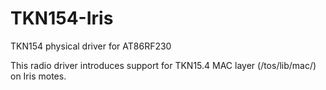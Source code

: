 # TKN154-Iris
TKN154 physical driver for AT86RF230

This radio driver introduces support for TKN15.4 MAC layer (/tos/lib/mac/) on Iris motes.
